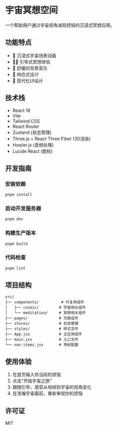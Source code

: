 # 宇宙冥想空间

一个帮助用户通过宇宙视角减轻烦恼的沉浸式冥想应用。

## 功能特点

- 🌌 沉浸式宇宙场景动画
- 🧘‍♀️ 引导式冥想体验
- 🎵 舒缓的背景音乐
- 📱 响应式设计
- 🌟 现代化UI设计

## 技术栈

- React 18
- Vite
- Tailwind CSS
- React Router
- Zustand (状态管理)
- Three.js + React Three Fiber (3D渲染)
- Howler.js (音频处理)
- Lucide React (图标)

## 开发指南

### 安装依赖

```bash
pnpm install
```

### 启动开发服务器

```bash
pnpm dev
```

### 构建生产版本

```bash
pnpm build
```

### 代码检查

```bash
pnpm lint
```

## 项目结构

```
src/
├── components/          # 可复用组件
│   ├── cosmic/         # 宇宙相关组件
│   └── meditation/     # 冥想相关组件
├── pages/              # 页面组件
├── stores/             # 状态管理
├── styles/             # 样式文件
├── App.jsx             # 主应用组件
├── main.jsx            # 入口文件
└── nav-items.jsx       # 导航配置
```

## 使用体验

1. 在首页输入你当前的烦恼
2. 点击"开始宇宙之旅"
3. 跟随引导，感受从地球到宇宙的视角变化
4. 在浩瀚宇宙面前，重新审视你的烦恼

## 许可证

MIT 